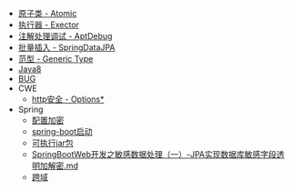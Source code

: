 
* [原子类 - Atomic](/java/Atomic.md)
* [执行器 - Exector](/java/Executor.md)
* [注解处理调试 - AptDebug](/java/AptDebug.md)
* [批量插入 - SpringDataJPA](/java/spring-data-jpa-batch-insert.md)
* [范型 - Generic Type](/java/范型-GenericType.md)
* [Java8](/java/java8.md)
* [BUG](/java/BUG.md)
* CWE
    * [http安全 - Options* ](/java/cwe/Options.md)
* Spring
    * [配置加密](/java/spring/PropertiesCrypto.md)
    * [spring-boot启动](/java/spring/可执行jar包)
    * [可执行jar包](/java/spring/可执行jar包.md)
    * [SpringBootWeb开发之敏感数据处理（一）-JPA实现数据库敏感字段透明加解密.md](/java/WEB开发敏感数据处理-JPA实现数据库敏感字段透明加解密)
    * [跨域](/java/跨域.md)